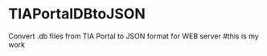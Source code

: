 # TIAPortalDBtoJSON
Convert .db files from TIA Portal to JSON format for WEB server
#this is my work
